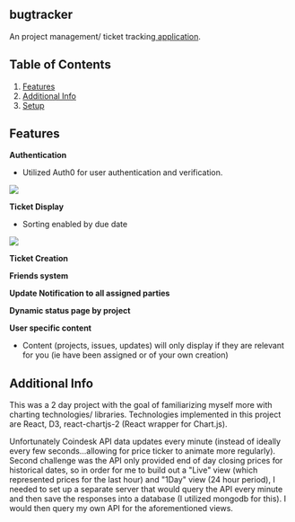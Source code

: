 ## bugtracker

An project management/ ticket tracking<a href="https://bugtracker0.herokuapp.com"> application</a>.


## Table of Contents

1. [Features](#features)
1. [Additional Info](#additional-info)
1. [Setup](#setup)

## Features
**Authentication**
- Utilized Auth0 for user authentication and verification. 
<img src="https://media.giphy.com/media/Su1CYYXn1gRa3tRONG/giphy.gif">

**Ticket Display**
- Sorting enabled by due date
<img src="https://media.giphy.com/media/MdSQ09hLpfey5Z8yyr/giphy.gif">


**Ticket Creation**


**Friends system**



**Update Notification to all assigned parties**



**Dynamic status page by project**



**User specific content**
- Content (projects, issues, updates) will only display if they are relevant for you (ie have been assigned or of your own creation)



## Additional Info

This was a 2 day project with the goal of familiarizing myself more with charting technologies/ libraries. Technologies implemented in this project are React, D3, react-chartjs-2 (React wrapper for Chart.js).

Unfortunately Coindesk API data updates every minute (instead of ideally every few seconds...allowing for price ticker to animate more regularly). Second challenge was the API only provided end of day closing prices for historical dates, so in order for me to build out a "Live" view (which represented prices for the last hour) and "1Day" view (24 hour period), I needed to set up a separate server that would query the API every minute and then save the responses into a database (I utilized mongodb for this). I would then query my own API for the aforementioned views.

